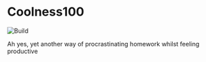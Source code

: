 # Coolness100

![Build](https://github.com/ElCholoGamer/coolness100/workflows/Build/badge.svg)

Ah yes, yet another way of procrastinating homework whilst feeling productive
